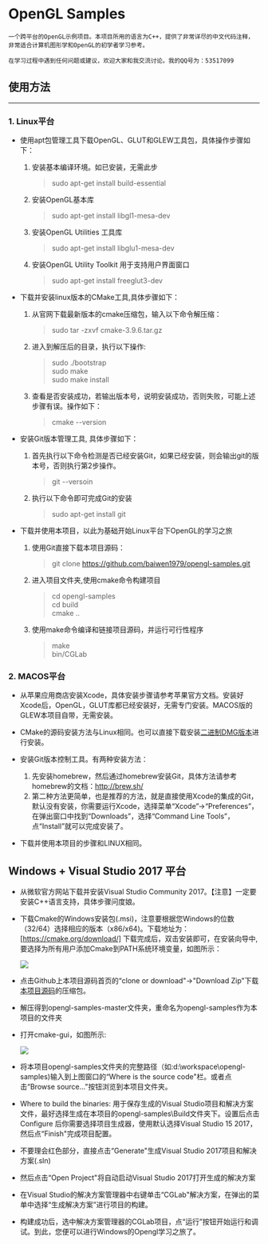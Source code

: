 # OpenGL Samples

    一个跨平台的OpenGL示例项目。本项目所用的语言为C++，提供了非常详尽的中文代码注释，非常适合计算机图形学和OpenGL的初学者学习参考。

    在学习过程中遇到任何问题或建议，欢迎大家和我交流讨论。我的QQ号为：53517099

## 使用方法
----
### 1. Linux平台

* 使用apt包管理工具下载OpenGL、GLUT和GLEW工具包，具体操作步骤如下：
    
  1. 安装基本编译环境。如已安装，无需此步
     > sudo apt-get install build-essential
  2. 安装OpenGL基本库
     > sudo apt-get install libgl1-mesa-dev
  3. 安装OpenGL Utilities 工具库
     > sudo apt-get install libglu1-mesa-dev
  4. 安装OpenGL Utility Toolkit 用于支持用户界面窗口
     > sudo apt-get install freeglut3-dev

* 下载并安装linux版本的CMake工具,具体步骤如下：

  1. 从官网下载最新版本的cmake压缩包，输入以下命令解压缩：
     > sudo tar -zxvf cmake-3.9.6.tar.gz
  2. 进入到解压后的目录，执行以下操作:
     > sudo ./bootstrap  
     > sudo make  
     > sudo make install
  3. 查看是否安装成功，若输出版本号，说明安装成功，否则失败，可能上述步骤有误。操作如下：
     > cmake --version

* 安装Git版本管理工具, 具体步骤如下：
  
  1. 首先执行以下命令检测是否已经安装Git，如果已经安装，则会输出git的版本号，否则执行第2步操作。
     > git --versoin
  2. 执行以下命令即可完成Git的安装
     > sudo apt-get install git

* 下载并使用本项目，以此为基础开始Linux平台下OpenGL的学习之旅
  
  1. 使用Git直接下载本项目源码：
     > git clone https://github.com/baiwen1979/opengl-samples.git
  
  2. 进入项目文件夹,使用cmake命令构建项目
     > cd opengl-samples  
     > cd build  
     > cmake .. 
  3. 使用make命令编译和链接项目源码，并运行可行性程序 
     > make  
     > bin/CGLab

### 2. MACOS平台

* 从苹果应用商店安装Xcode，具体安装步骤请参考苹果官方文档。安装好Xcode后，OpenGL，GLUT库都已经安装好，无需专门安装。MACOS版的GLEW本项目自带，无需安装。

* CMake的源码安装方法与Linux相同。也可以直接下载安装[二进制DMG版本](https://cmake.org/download/)进行安装。

* 安装Git版本控制工具。有两种安装方法：

  1. 先安装homebrew，然后通过homebrew安装Git，具体方法请参考homebrew的文档：http://brew.sh/
  2. 第二种方法更简单，也是推荐的方法，就是直接使用Xcode的集成的Git，默认没有安装，你需要运行Xcode，选择菜单“Xcode”->“Preferences”，在弹出窗口中找到“Downloads”，选择“Command Line Tools”，点“Install”就可以完成安装了。

* 下载并使用本项目的步骤和LINUX相同。

## Windows + Visual Studio 2017 平台

* 从微软官方网站下载并安装Visual Studio Community 2017。【注意】一定要安装C++语言支持，具体步骤问度娘。

* 下载Cmake的Windows安装包(.msi)，注意要根据您Windows的位数（32/64）选择相应的版本（x86/x64)。下载地址为：[https://cmake.org/download/]  下载完成后，双击安装即可，在安装向导中,要选择为所有用户添加Cmake到PATH系统环境变量，如图所示：

    <img src="http://img.blog.csdn.net/20160830035822836"/>

* 点击Github上本项目源码首页的“clone or download"->"Download Zip"下载[本项目源码](https://github.com/baiwen1979/opengl-samples)的压缩包。

* 解压得到opengl-samples-master文件夹，重命名为opengl-samples作为本项目的文件夹

* 打开cmake-gui，如图所示:

    <img src="https://images2015.cnblogs.com/blog/62720/201605/62720-20160505042020388-810600337.png"/>

* 将本项目opengl-samples文件夹的完整路径（如:d:\workspace\opengl-samples)输入到上图窗口的“Where is the source code"栏。或者点击“Browse source..."按钮浏览到本项目文件夹。

* Where to build the binaries: 用于保存生成的Visual Studio项目和解决方案文件，最好选择生成在本项目的opengl-samples\Build文件夹下。设置后点击 Configure 后你需要选择项目生成器，使用默认选择Visual Studio 15 2017，然后点“Finish"完成项目配置。

* 不要理会红色部分，直接点击“Generate"生成Visual Studio 2017项目和解决方案(.sln)

* 然后点击“Open Project"将自动启动Visual Studio 2017打开生成的解决方案

* 在Visual Studio的解决方案管理器中右键单击“CGLab"解决方案，在弹出的菜单中选择“生成解决方案”进行项目的构建。

* 构建成功后，选中解决方案管理器的CGLab项目，点“运行”按钮开始运行和调试。到此，您便可以进行Windows的Opengl学习之旅了。
